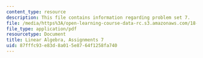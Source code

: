 ```yaml
---
content_type: resource
description: This file contains information regarding problem set 7.
file: /media/https%3A/open-learning-course-data-rc.s3.amazonaws.com/18-700-linear-algebra-fall-2013/87fffc93e83d8a015e8764f1258fa740_MIT18_700F13_ps7.pdf
file_type: application/pdf
resourcetype: Document
title: Linear Algebra, Assignments 7
uid: 87fffc93-e83d-8a01-5e87-64f1258fa740
---
```

